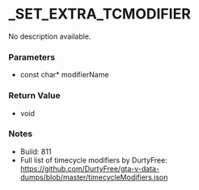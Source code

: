 # _SET_EXTRA_TCMODIFIER

No description available.

### Parameters
* const char* modifierName

### Return Value
* void

### Notes
* Build: 811
* Full list of timecycle modifiers by DurtyFree: https://github.com/DurtyFree/gta-v-data-dumps/blob/master/timecycleModifiers.json

